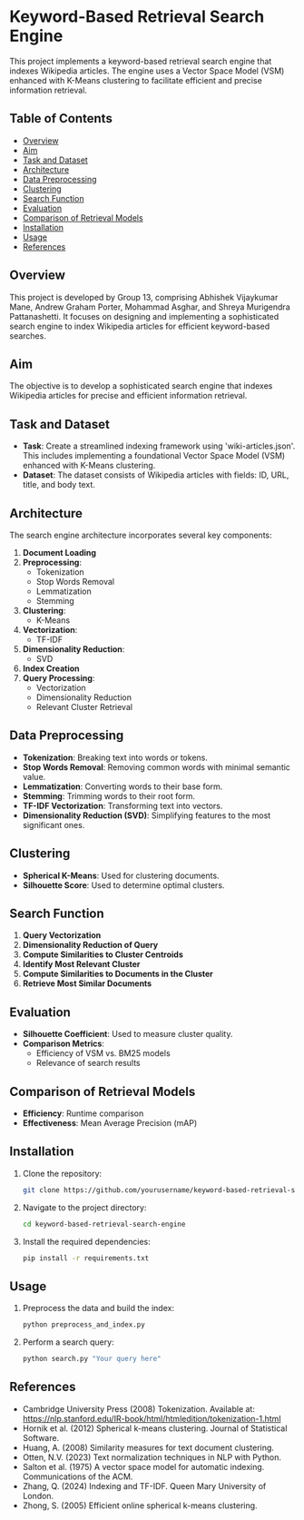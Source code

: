 # Keyword-Based Retrieval Search Engine

This project implements a keyword-based retrieval search engine that indexes Wikipedia articles. The engine uses a Vector Space Model (VSM) enhanced with K-Means clustering to facilitate efficient and precise information retrieval.

## Table of Contents
- [Overview](#overview)
- [Aim](#aim)
- [Task and Dataset](#task-and-dataset)
- [Architecture](#architecture)
- [Data Preprocessing](#data-preprocessing)
- [Clustering](#clustering)
- [Search Function](#search-function)
- [Evaluation](#evaluation)
- [Comparison of Retrieval Models](#comparison-of-retrieval-models)
- [Installation](#installation)
- [Usage](#usage)
- [References](#references)

## Overview
This project is developed by Group 13, comprising Abhishek Vijaykumar Mane, Andrew Graham Porter, Mohammad Asghar, and Shreya Murigendra Pattanashetti. It focuses on designing and implementing a sophisticated search engine to index Wikipedia articles for efficient keyword-based searches.

## Aim
The objective is to develop a sophisticated search engine that indexes Wikipedia articles for precise and efficient information retrieval.

## Task and Dataset
- **Task**: Create a streamlined indexing framework using 'wiki-articles.json'. This includes implementing a foundational Vector Space Model (VSM) enhanced with K-Means clustering.
- **Dataset**: The dataset consists of Wikipedia articles with fields: ID, URL, title, and body text.

## Architecture
The search engine architecture incorporates several key components:
1. **Document Loading**
2. **Preprocessing**:
    - Tokenization
    - Stop Words Removal
    - Lemmatization
    - Stemming
3. **Clustering**:
    - K-Means
4. **Vectorization**:
    - TF-IDF
5. **Dimensionality Reduction**:
    - SVD
6. **Index Creation**
7. **Query Processing**:
    - Vectorization
    - Dimensionality Reduction
    - Relevant Cluster Retrieval

## Data Preprocessing
- **Tokenization**: Breaking text into words or tokens.
- **Stop Words Removal**: Removing common words with minimal semantic value.
- **Lemmatization**: Converting words to their base form.
- **Stemming**: Trimming words to their root form.
- **TF-IDF Vectorization**: Transforming text into vectors.
- **Dimensionality Reduction (SVD)**: Simplifying features to the most significant ones.

## Clustering
- **Spherical K-Means**: Used for clustering documents.
- **Silhouette Score**: Used to determine optimal clusters.

## Search Function
1. **Query Vectorization**
2. **Dimensionality Reduction of Query**
3. **Compute Similarities to Cluster Centroids**
4. **Identify Most Relevant Cluster**
5. **Compute Similarities to Documents in the Cluster**
6. **Retrieve Most Similar Documents**

## Evaluation
- **Silhouette Coefficient**: Used to measure cluster quality.
- **Comparison Metrics**:
    - Efficiency of VSM vs. BM25 models
    - Relevance of search results

## Comparison of Retrieval Models
- **Efficiency**: Runtime comparison
- **Effectiveness**: Mean Average Precision (mAP)

## Installation
1. Clone the repository:
    ```bash
    git clone https://github.com/yourusername/keyword-based-retrieval-search-engine.git
    ```
2. Navigate to the project directory:
    ```bash
    cd keyword-based-retrieval-search-engine
    ```
3. Install the required dependencies:
    ```bash
    pip install -r requirements.txt
    ```

## Usage
1. Preprocess the data and build the index:
    ```bash
    python preprocess_and_index.py
    ```
2. Perform a search query:
    ```bash
    python search.py "Your query here"
    ```

## References
- Cambridge University Press (2008) Tokenization. Available at: https://nlp.stanford.edu/IR-book/html/htmledition/tokenization-1.html
- Hornik et al. (2012) Spherical k-means clustering. Journal of Statistical Software.
- Huang, A. (2008) Similarity measures for text document clustering.
- Otten, N.V. (2023) Text normalization techniques in NLP with Python.
- Salton et al. (1975) A vector space model for automatic indexing. Communications of the ACM.
- Zhang, Q. (2024) Indexing and TF-IDF. Queen Mary University of London.
- Zhong, S. (2005) Efficient online spherical k-means clustering.

